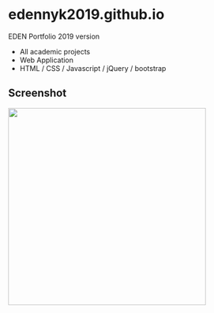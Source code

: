 # edennyk2019.github.io
EDEN Portfolio 2019 version

* All academic projects 
* Web Application
* HTML / CSS / Javascript / jQuery / bootstrap 

## Screenshot

<img src="https://user-images.githubusercontent.com/59883982/84430555-d65e5680-abf7-11ea-95d6-a2bacf608809.png" width="400"></img>
